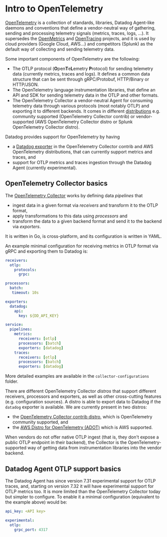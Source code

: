 # Intro to OpenTelemetry

[OpenTelemetry][1] is a collection of standards, libraries, Datadog Agent-like daemons and conventions that define a vendor-neutral way of gathering, sending and processing telemetry signals (metrics, traces, logs, ...).
It supersedes the [OpenMetrics][2] and [OpenTracing][3] projects, and it is used by cloud providers (Google Cloud, AWS...) and competitors (Splunk) as the default way of collecting and sending telemetry data.

Some important components of OpenTelemetry are the following:
- The OTLP protocol (**O**pen**T**e**L**emetry **P**rotocol) for sending telemetry data (currently metrics, traces and logs). It defines a common data structure that can be sent through gRPC/Protobuf, HTTP/Binary or HTTP/JSON.
- The OpenTelemetry language instrumentation libraries, that define an API and SDK for sending telemetry data in the OTLP and other formats.
- The OpenTelemetry Collector a vendor-neutral Agent for consuming telemetry data through various protocols (most notably OTLP) and exporting it to different backends.
  It comes in different [distributions][4] e.g. community supported (OpenTelemetry Collector contrib) or vendor-supported (AWS OpenTelemetry Collector distro or Splunk OpenTelemetry Collector distro).

Datadog provides support for OpenTelemetry by having

- a [Datadog exporter][5] in the OpenTelemetry Collector contrib and AWS OpenTelemetry distributions, that can currently support metrics and traces, and
- support for OTLP metrics and traces ingestion through the Datadog Agent (currently experimental).


## OpenTelemetry Collector basics

The [OpenTelemetry Collector][6] works by defining data *pipelines* that 
- ingest data in a given format via *receivers* and transform it to the OTLP format,
- apply transformations to this data using *processors* and
- transform the data to a given backend format and send it to the backend via *exporters*.

It is written in Go, is cross-platform, and its configuration is written in YAML. 

An example minimal configuration for receiving metrics in OTLP format via gRPC and exporting them to Datadog is:

```yaml
receivers:
  otlp:
    protocols:
      grpc:

processors:
  batch:
   timeout: 10s

exporters:
  datadog:
    api:
      key: ${DD_API_KEY}

service:
  pipelines:
    metrics:
      receivers: [otlp]
      processors: [batch]
      exporters: [datadog]
    traces:
      receivers: [otlp]
      processors: [batch]
      exporters: [datadog]
```

More detailed examples are available in the `collector-configurations` folder.

There are different OpenTelemetry Collector *distros* that support different receivers, processors and exporters, as well as other cross-cutting features (e.g. configuration sources).
A distro is able to export data to Datadog if the `datadog` exporter is available. We are currently present in two distros:

- the [OpenTelemetry Collector contrib distro][7], which is OpenTelemetry community supported, and
- the [AWS Distro for OpenTelemetry (ADOT)][8] which is AWS supported.

When vendors do not offer native OTLP ingest (that is, they don't expose a public OTLP endpoint in their backend), the Collector is the OpenTelemetry-supported way of getting data from instrumentation libraries into the vendor backend.

## Datadog Agent OTLP support basics

The Datadog Agent has since version 7.31 experimental support for OTLP traces, and, starting on version 7.32 it will have experimental support for OTLP metrics too.
It is more limited than the OpenTelemetry Collector today but simpler to configure. To enable it a minimal configuration (equivalent to the example above) would be:

```yaml
api_key: <API key>

experimental:
  otlp:
    grpc_port: 4317
```


[1]: https://opentelemetry.io
[2]: https://openmetrics.io
[3]: https://opentracing.io
[4]: https://opentelemetry.io/docs/concepts/distributions
[5]: https://github.com/open-telemetry/opentelemetry-collector-contrib/tree/main/exporter/datadogexporter#datadog-exporter
[6]: https://opentelemetry.io/docs/collector
[7]: https://github.com/open-telemetry/opentelemetry-collector-contrib
[8]: https://aws-otel.github.io
